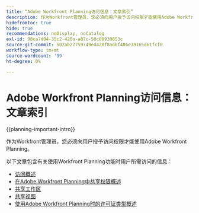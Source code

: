 ```yaml
---
title: “Adobe Workfront Planning访问信息：文章索引”
description: 作为Workfront管理员，您必须向用户授予访问权限才能使用Adobe Workfront Planning。 以下文章包含有关使用Workfront Planning时用户需要具有的访问权限的信息。
hidefromtoc: true
hide: true
recommendations: noDisplay, noCatalog
exl-id: 98ca7d04-35c2-420a-a87c-50c00939853c
source-git-commit: 502ab27759749ed428f8adbf486e39165d61fcf0
workflow-type: tm+mt
source-wordcount: '99'
ht-degree: 0%

---
```


# Adobe Workfront Planning访问信息：文章索引

{{planning-important-intro}}

作为Workfront管理员，您必须向用户授予访问权限才能使用Adobe Workfront Planning。

以下文章包含有关使用Workfront Planning功能时用户所需访问的信息：

* [访问概述](/help/quicksilver/planning/access/access-overview.md)
* [在Adobe Workfront Planning中共享权限概述](/help/quicksilver/planning/access/sharing-permissions-overview.md)
* [共享工作区](/help/quicksilver/planning/access/share-workspaces.md)
* [共享视图](/help/quicksilver/planning/access/share-views.md)
* [使用Adobe Workfront Planning时的许可证类型概述](/help/quicksilver/planning/access/license-type-overview.md)


